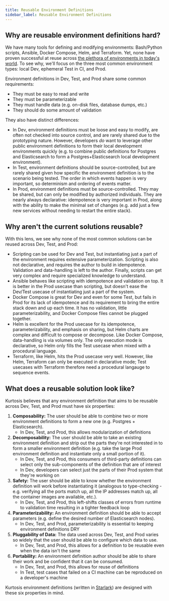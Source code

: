 ```yaml
---
title: Reusable Environment Definitions
sidebar_label: Reusable Environment Definitions
---
```


Why are reusable environment definitions hard?
----------------------------------------------
We have many tools for defining and modifying environments: Bash/Python scripts, Ansible, Docker Compose, Helm, and Terraform. Yet, none have proven successful at reuse across [the plethora of environments in today's world][why-we-built-kurtosis]. To see why, we'll focus on the three most common environment types: local Dev, ephemeral Test in CI, and Prod.

Environment definitions in Dev, Test, and Prod share some common requirements:

- They must be easy to read and write
- They must be parameterizable
- They must handle data (e.g. on-disk files, database dumps, etc.)
- They should do some amount of validation

They also have distinct differences:

- In Dev, environment definitions must be loose and easy to modify, are often not checked into source control, and are rarely shared due to the prototyping nature. However, developers _do_ want to leverage other public environment definitions to form their local development environments quickly (e.g. to combine public definitions for Postgres and Elasticsearch to form a Postgres+Elasticsearch local development environment).
- In Test, environment definitions should be source-controlled, but are rarely shared given how specific the environment definition is to the scenario being tested. The order in which events happen is very important, so determinism and ordering of events matter.
- In Prod, environment definitions must be source-controlled. They may be shared, but can only be modified by authorized individuals. They are nearly always declarative: idempotence is very important in Prod, along with the ability to make the minimal set of changes (e.g. add just a few new services without needing to restart the entire stack).

Why aren't the current solutions reusable?
------------------------------------------
With this lens, we see why none of the most common solutions can be reused across Dev, Test, and Prod:

- Scripting can be used for Dev and Test, but instantiating just a part of the environment requires extensive parameterization. Scripting is also not declarative, and requires the author to build in idempotence. Validation and data-handling is left to the author. Finally, scripts can get very complex and require specialized knowledge to understand.
- Ansible behaves like scripting with idempotence and validation on top. It is better in the Prod usecase than scripting, but doesn't ease the Dev/Test usecase of instantiating just a part of the system.
- Docker Compose is great for Dev and even for some Test, but fails in Prod for its lack of idempotence and its requirement to bring the entire stack down and up each time. It has no validation, little parameterizability, and Docker Compose files cannot be plugged together.
- Helm is excellent for the Prod usecase for its idempotence, parameterizability, and emphasis on sharing, but Helm charts are complex and difficult to compose or decompose. Like Docker Compose, data-handling is via volumes only. The only execution mode is declarative, so Helm only fills the Test usecase when mixed with a procedural language.
- Terraform, like Helm, hits the Prod usecase very well. However, like Helm, Terraform can only be executed in declarative mode; Test usecases with Terraform therefore need a procedural langauge to sequence events.

What does a reusable solution look like?
----------------------------------------
Kurtosis believes that any environment definition that aims to be reusable across Dev, Test, and Prod must have six properties:

1. **Composability:** The user should be able to combine two or more environment definitions to form a new one (e.g. Postgres + Elasticsearch).
    - In Dev, Test, and Prod, this allows modularization of definitions
1. **Decomposability:** The user should be able to take an existing environment definition and strip out the parts they're not interested in to form a smaller environment definition (e.g. take the large Prod environment definition and instantiate only a small portion of it).
    - In Dev, Test, and Prod, this consumers of third-party definitions can select only the sub-components of the definition that are of interest
    - In Dev, developers can select just the parts of their Prod system that they're working on
1. **Safety:** The user should be able to know whether the environment definition will work before instantiating it (analogous to type-checking - e.g. verifying all the ports match up, all the IP addresses match up, all the container images are available, etc.).
    - In Dev, Test, and Prod, this left-shifts classes of errors from runtime to validation time resulting in a tighter feedback loop
1. **Parameterizability:** An environment definition should be able to accept parameters (e.g. define the desired number of Elasticsearch nodes).
    - In Dev, Test, and Prod, parameterizability is essential to keeping environment definitions DRY
1. **Pluggability of Data:** The data used across Dev, Test, and Prod varies so widely that the user should be able to configure which data to use.
    - In Dev, Test, and Prod, this allows for a definition to be reusable even when the data isn't the same
1. **Portability:** An environment definition author should be able to share their work and be confident that it can be consumed.
    - In Dev, Test, and Prod, this allows for reuse of definitions
    - In Test, test cases that failed on a CI machine can be reproduced on a developer's machine

Kurtosis environment definitions (written in [Starlark][starlark-reference]) are designed with these six properties in mind.


<!--------------------- ONLY LINKS BELOW HERE ------------------------->
[starlark-reference]: ../concepts-reference/starlark.md
[why-we-built-kurtosis]: ./why-we-built-kurtosis.md
